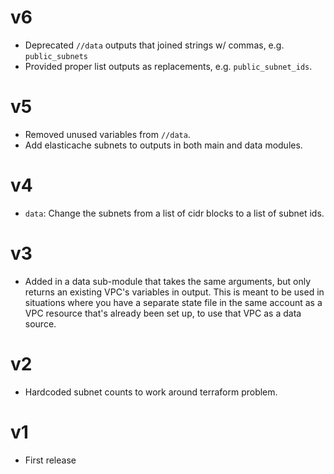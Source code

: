 # v6

* Deprecated `//data` outputs that joined strings w/ commas, e.g. `public_subnets`
* Provided proper list outputs as replacements, e.g. `public_subnet_ids`.  

# v5

* Removed unused variables from `//data`.
* Add elasticache subnets to outputs in both main and data modules.

# v4

* `data`: Change the subnets from a list of cidr blocks to a list of subnet ids.

# v3

* Added in a data sub-module that takes the same arguments, but only returns an
  existing VPC's variables in output.  This is meant to be used in situations
  where you have a separate state file in the same account as a VPC resource
  that's already been set up, to use that VPC as a data source.

# v2

* Hardcoded subnet counts to work around terraform problem.

# v1

* First release
